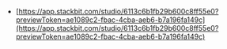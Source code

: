 - [https://app.stackbit.com/studio/6113c6b1fb29b600c8ff55e0?previewToken=ae1089c2-fbac-4cba-aeb6-b7a196fa149c](https://app.stackbit.com/studio/6113c6b1fb29b600c8ff55e0?previewToken=ae1089c2-fbac-4cba-aeb6-b7a196fa149c)
